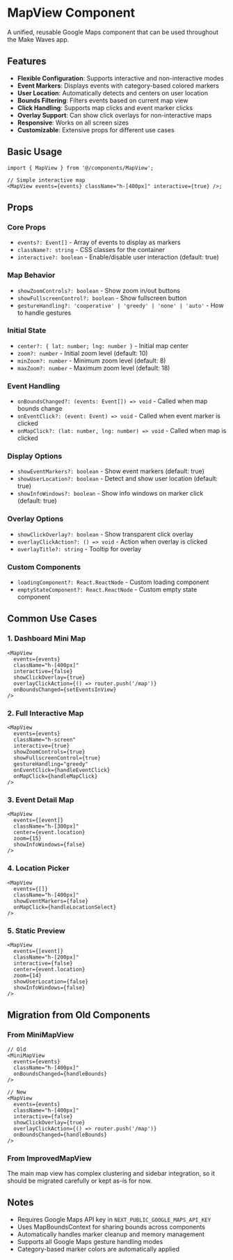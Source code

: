 # MapView Component

A unified, reusable Google Maps component that can be used throughout the Make Waves app.

## Features

- **Flexible Configuration**: Supports interactive and non-interactive modes
- **Event Markers**: Displays events with category-based colored markers
- **User Location**: Automatically detects and centers on user location
- **Bounds Filtering**: Filters events based on current map view
- **Click Handling**: Supports map clicks and event marker clicks
- **Overlay Support**: Can show click overlays for non-interactive maps
- **Responsive**: Works on all screen sizes
- **Customizable**: Extensive props for different use cases

## Basic Usage

```tsx
import { MapView } from '@/components/MapView';

// Simple interactive map
<MapView events={events} className="h-[400px]" interactive={true} />;
```

## Props

### Core Props

- `events?: Event[]` - Array of events to display as markers
- `className?: string` - CSS classes for the container
- `interactive?: boolean` - Enable/disable user interaction (default: true)

### Map Behavior

- `showZoomControls?: boolean` - Show zoom in/out buttons
- `showFullscreenControl?: boolean` - Show fullscreen button
- `gestureHandling?: 'cooperative' | 'greedy' | 'none' | 'auto'` - How to handle gestures

### Initial State

- `center?: { lat: number; lng: number }` - Initial map center
- `zoom?: number` - Initial zoom level (default: 10)
- `minZoom?: number` - Minimum zoom level (default: 8)
- `maxZoom?: number` - Maximum zoom level (default: 18)

### Event Handling

- `onBoundsChanged?: (events: Event[]) => void` - Called when map bounds change
- `onEventClick?: (event: Event) => void` - Called when event marker is clicked
- `onMapClick?: (lat: number, lng: number) => void` - Called when map is clicked

### Display Options

- `showEventMarkers?: boolean` - Show event markers (default: true)
- `showUserLocation?: boolean` - Detect and show user location (default: true)
- `showInfoWindows?: boolean` - Show info windows on marker click (default: true)

### Overlay Options

- `showClickOverlay?: boolean` - Show transparent click overlay
- `overlayClickAction?: () => void` - Action when overlay is clicked
- `overlayTitle?: string` - Tooltip for overlay

### Custom Components

- `loadingComponent?: React.ReactNode` - Custom loading component
- `emptyStateComponent?: React.ReactNode` - Custom empty state component

## Common Use Cases

### 1. Dashboard Mini Map

```tsx
<MapView
  events={events}
  className="h-[400px]"
  interactive={false}
  showClickOverlay={true}
  overlayClickAction={() => router.push('/map')}
  onBoundsChanged={setEventsInView}
/>
```

### 2. Full Interactive Map

```tsx
<MapView
  events={events}
  className="h-screen"
  interactive={true}
  showZoomControls={true}
  showFullscreenControl={true}
  gestureHandling="greedy"
  onEventClick={handleEventClick}
  onMapClick={handleMapClick}
/>
```

### 3. Event Detail Map

```tsx
<MapView
  events={[event]}
  className="h-[300px]"
  center={event.location}
  zoom={15}
  showInfoWindows={false}
/>
```

### 4. Location Picker

```tsx
<MapView
  events={[]}
  className="h-[400px]"
  showEventMarkers={false}
  onMapClick={handleLocationSelect}
/>
```

### 5. Static Preview

```tsx
<MapView
  events={[event]}
  className="h-[200px]"
  interactive={false}
  center={event.location}
  zoom={14}
  showUserLocation={false}
  showInfoWindows={false}
/>
```

## Migration from Old Components

### From MiniMapView

```tsx
// Old
<MiniMapView
  events={events}
  className="h-[400px]"
  onBoundsChanged={handleBounds}
/>

// New
<MapView
  events={events}
  className="h-[400px]"
  interactive={false}
  showClickOverlay={true}
  overlayClickAction={() => router.push('/map')}
  onBoundsChanged={handleBounds}
/>
```

### From ImprovedMapView

The main map view has complex clustering and sidebar integration, so it should be migrated carefully or kept as-is for now.

## Notes

- Requires Google Maps API key in `NEXT_PUBLIC_GOOGLE_MAPS_API_KEY`
- Uses MapBoundsContext for sharing bounds across components
- Automatically handles marker cleanup and memory management
- Supports all Google Maps gesture handling modes
- Category-based marker colors are automatically applied

